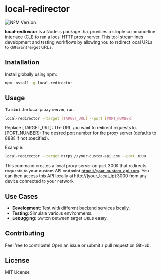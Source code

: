 # local-redirector
![NPM Version](https://img.shields.io/npm/v/local-redirector)

**local-redirector** is a Node.js package that provides a simple command-line interface (CLI) to run a local HTTP proxy server. This tool streamlines development and testing workflows by allowing you to redirect local URLs to different target URLs.


## Installation
Install globally using npm:

```bash
npm install -g local-redirector
```

## Usage
To start the local proxy server, run:

```bash
local-redirector --target [TARGET_URL] --port [PORT_NUMBER]
```

Replace
[TARGET_URL]: The URL you want to redirect requests to.
[PORT_NUMBER]: The desired port number for the proxy server (defaults to 8888 if not specified).

Example:

```bash
local-redirector --target https://your-custom-api.com --port 3000
```
This command creates a local proxy server on port 3000 that redirects requests to your custom API endpoint https://your-custom-api.com. You can then access this API locally at http://{your_local_ip}:3000 from any device connected to your network.

## Use Cases
- **Development**: Test with different backend services locally.
- **Testing**: Simulate various environments.
- **Debugging**: Switch between target URLs easily.


## Contributing

Feel free to contribute! Open an issue or submit a pull request on GitHub.

## License

MIT License.
